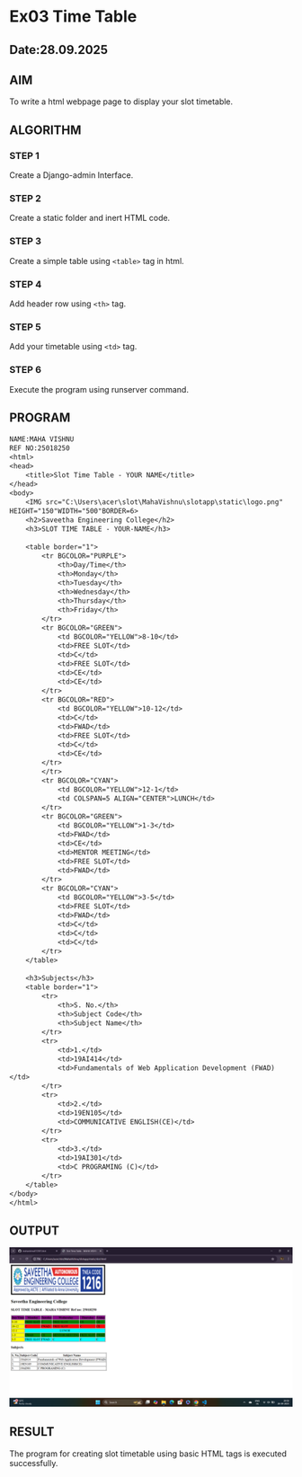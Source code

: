 # Ex03 Time Table
## Date:28.09.2025

## AIM
To write a html webpage page to display your slot timetable.

## ALGORITHM
### STEP 1
Create a Django-admin Interface.

### STEP 2
Create a static folder and inert HTML code.

### STEP 3
Create a simple table using ```<table>``` tag in html.

### STEP 4
Add header row using ```<th>``` tag.

### STEP 5
Add your timetable using ```<td>``` tag.

### STEP 6
Execute the program using runserver command.

## PROGRAM
```
NAME:MAHA VISHNU
REF NO:25018250
<html>
<head>
    <title>Slot Time Table - YOUR NAME</title>
</head>
<body>
    <IMG src="C:\Users\acer\slot\MahaVishnu\slotapp\static\logo.png" HEIGHT="150"WIDTH="500"BORDER=6>
    <h2>Saveetha Engineering College</h2>
    <h3>SLOT TIME TABLE - YOUR-NAME</h3>

    <table border="1">
        <tr BGCOLOR="PURPLE">
            <th>Day/Time</th>
            <th>Monday</th>
            <th>Tuesday</th>
            <th>Wednesday</th>
            <th>Thursday</th>
            <th>Friday</th>
        </tr>
        <tr BGCOLOR="GREEN">
            <td BGCOLOR="YELLOW">8-10</td>
            <td>FREE SLOT</td>
            <td>C</td>
            <td>FREE SLOT</td>
            <td>CE</td>
            <td>CE</td>
        </tr>
        <tr BGCOLOR="RED">
            <td BGCOLOR="YELLOW">10-12</td>
            <td>C</td>
            <td>FWAD</td>
            <td>FREE SLOT</td>
            <td>C</td>
            <td>CE</td>
        </tr>
        </tr>
        <tr BGCOLOR="CYAN">
            <td BGCOLOR="YELLOW">12-1</td>
            <td COLSPAN=5 ALIGN="CENTER">LUNCH</td>
        </tr>
        <tr BGCOLOR="GREEN">
            <td BGCOLOR="YELLOW">1-3</td>
            <td>FWAD</td>
            <td>CE</td>
            <td>MENTOR MEETING</td>
            <td>FREE SLOT</td>
            <td>FWAD</td>
        </tr>
        <tr BGCOLOR="CYAN">
            <td BGCOLOR="YELLOW">3-5</td>
            <td>FREE SLOT</td>
            <td>FWAD</td>
            <td>C</td>
            <td>C</td>
            <td>C</td>
        </tr>
    </table>

    <h3>Subjects</h3>
    <table border="1">
        <tr>
            <th>S. No.</th>
            <th>Subject Code</th>
            <th>Subject Name</th>
        </tr>
        <tr>
            <td>1.</td>
            <td>19AI414</td>
            <td>Fundamentals of Web Application Development (FWAD)</td>
        </tr>
        <tr>
            <td>2.</td>
            <td>19EN105</td>
            <td>COMMUNICATIVE ENGLISH(CE)</td>
        </tr>
        <tr>
            <td>3.</td>
            <td>19AI301</td>
            <td>C PROGRAMING (C)</td>
        </tr>
    </table>
</body>
</html>
```

## OUTPUT
![alt text](<MahaVishnu/slotapp/static/Screenshot (29).png>)

## RESULT
The program for creating slot timetable using basic HTML tags is executed successfully.
